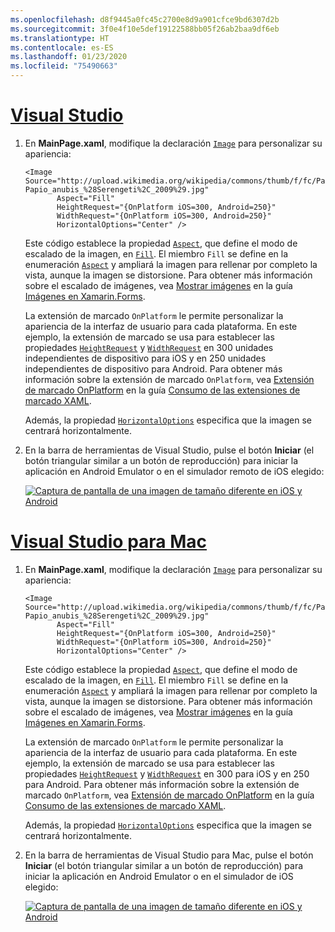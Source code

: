 ```yaml
---
ms.openlocfilehash: d8f9445a0fc45c2700e8d9a901cfce9bd6307d2b
ms.sourcegitcommit: 3f0e4f10e5def19122588bb05f26ab2baa9df6eb
ms.translationtype: HT
ms.contentlocale: es-ES
ms.lasthandoff: 01/23/2020
ms.locfileid: "75490663"
---
```

# <a name="visual-studiotabvswin"></a>[Visual Studio](#tab/vswin)

1. En **MainPage.xaml**, modifique la declaración [`Image`](xref:Xamarin.Forms.Image) para personalizar su apariencia:

    ```xaml
    <Image Source="http://upload.wikimedia.org/wikipedia/commons/thumb/f/fc/Papio_anubis_%28Serengeti%2C_2009%29.jpg/200px-Papio_anubis_%28Serengeti%2C_2009%29.jpg"
           Aspect="Fill"
           HeightRequest="{OnPlatform iOS=300, Android=250}"
           WidthRequest="{OnPlatform iOS=300, Android=250}"
           HorizontalOptions="Center" />
    ```

    Este código establece la propiedad [`Aspect`](xref:Xamarin.Forms.Image.Aspect), que define el modo de escalado de la imagen, en [`Fill`](xref:Xamarin.Forms.Aspect.Fill). El miembro `Fill` se define en la enumeración [`Aspect`](xref:Xamarin.Forms.Aspect) y ampliará la imagen para rellenar por completo la vista, aunque la imagen se distorsione. Para obtener más información sobre el escalado de imágenes, vea [Mostrar imágenes](~/xamarin-forms/user-interface/images.md#display-images) en la guía [Imágenes en Xamarin.Forms](~/xamarin-forms/user-interface/images.md).

    La extensión de marcado `OnPlatform` le permite personalizar la apariencia de la interfaz de usuario para cada plataforma. En este ejemplo, la extensión de marcado se usa para establecer las propiedades [`HeightRequest`](xref:Xamarin.Forms.VisualElement.HeightRequest) y [`WidthRequest`](xref:Xamarin.Forms.VisualElement.WidthRequest) en 300 unidades independientes de dispositivo para iOS y en 250 unidades independientes de dispositivo para Android. Para obtener más información sobre la extensión de marcado `OnPlatform`, vea [Extensión de marcado OnPlatform](~/xamarin-forms/xaml/markup-extensions/consuming.md#onplatform) en la guía [Consumo de las extensiones de marcado XAML](~/xamarin-forms/xaml/markup-extensions/consuming.md).

    Además, la propiedad [`HorizontalOptions`](xref:Xamarin.Forms.View.HorizontalOptions) especifica que la imagen se centrará horizontalmente.

1. En la barra de herramientas de Visual Studio, pulse el botón **Iniciar** (el botón triangular similar a un botón de reproducción) para iniciar la aplicación en Android Emulator o en el simulador remoto de iOS elegido:

    [![Captura de pantalla de una imagen de tamaño diferente en iOS y Android](../images/customize-appearance.png "Tamaño de la imagen en cada plataforma")](../images/customize-appearance-large.png#lightbox "Tamaño de la imagen en cada plataforma")

# <a name="visual-studio-for-mactabvsmac"></a>[Visual Studio para Mac](#tab/vsmac)

1. En **MainPage.xaml**, modifique la declaración [`Image`](xref:Xamarin.Forms.Image) para personalizar su apariencia:

    ```xaml
    <Image Source="http://upload.wikimedia.org/wikipedia/commons/thumb/f/fc/Papio_anubis_%28Serengeti%2C_2009%29.jpg/200px-Papio_anubis_%28Serengeti%2C_2009%29.jpg"
           Aspect="Fill"
           HeightRequest="{OnPlatform iOS=300, Android=250}"
           WidthRequest="{OnPlatform iOS=300, Android=250}"
           HorizontalOptions="Center" />
    ```

    Este código establece la propiedad [`Aspect`](xref:Xamarin.Forms.Image.Aspect), que define el modo de escalado de la imagen, en [`Fill`](xref:Xamarin.Forms.Aspect.Fill). El miembro `Fill` se define en la enumeración [`Aspect`](xref:Xamarin.Forms.Aspect) y ampliará la imagen para rellenar por completo la vista, aunque la imagen se distorsione. Para obtener más información sobre el escalado de imágenes, vea [Mostrar imágenes](~/xamarin-forms/user-interface/images.md#display-images) en la guía [Imágenes en Xamarin.Forms](~/xamarin-forms/user-interface/images.md).

    La extensión de marcado `OnPlatform` le permite personalizar la apariencia de la interfaz de usuario para cada plataforma. En este ejemplo, la extensión de marcado se usa para establecer las propiedades [`HeightRequest`](xref:Xamarin.Forms.VisualElement.HeightRequest) y [`WidthRequest`](xref:Xamarin.Forms.VisualElement.WidthRequest) en 300 para iOS y en 250 para Android. Para obtener más información sobre la extensión de marcado `OnPlatform`, vea [Extensión de marcado OnPlatform](~/xamarin-forms/xaml/markup-extensions/consuming.md#onplatform) en la guía [Consumo de las extensiones de marcado XAML](~/xamarin-forms/xaml/markup-extensions/consuming.md).

    Además, la propiedad [`HorizontalOptions`](xref:Xamarin.Forms.View.HorizontalOptions) especifica que la imagen se centrará horizontalmente.

1. En la barra de herramientas de Visual Studio para Mac, pulse el botón **Iniciar** (el botón triangular similar a un botón de reproducción) para iniciar la aplicación en Android Emulator o en el simulador de iOS elegido:

    [![Captura de pantalla de una imagen de tamaño diferente en iOS y Android](../images/customize-appearance.png "Tamaño de la imagen en cada plataforma")](../images/customize-appearance-large.png#lightbox "Tamaño de la imagen en cada plataforma")
